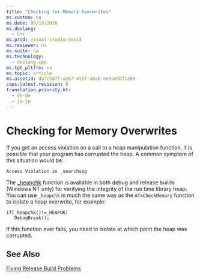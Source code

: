 ```yaml
---
title: "Checking for Memory Overwrites"
ms.custom: na
ms.date: 09/19/2016
ms.devlang: 
  - C++
ms.prod: visual-studio-dev14
ms.reviewer: na
ms.suite: na
ms.technology: 
  - devlang-cpp
ms.tgt_pltfrm: na
ms.topic: article
ms.assetid: da7c5d77-a267-415f-a8ab-ee5ce5bfc286
caps.latest.revision: 9
translation.priority.ht: 
  - de-de
  - ja-jp
---
```

# Checking for Memory Overwrites
If you get an access violation on a call to a heap manipulation function, it is possible that your program has corrupted the heap. A common symptom of this situation would be:  
  
```  
Access Violation in _searchseg  
```  
  
 The [_heapchk](../vs140/_heapchk.md) function is available in both debug and release builds (Windows NT only) for verifying the integrity of the run time library heap. You can use `_heapchk` in much the same way as the `AfxCheckMemory` function to isolate a heap overwrite, for example:  
  
```  
if(_heapchk()!=_HEAPOK)  
   DebugBreak();  
```  
  
 If this function ever fails, you need to isolate at which point the heap was corrupted.  
  
## See Also  
 [Fixing Release Build Problems](../vs140/Fixing-Release-Build-Problems.md)